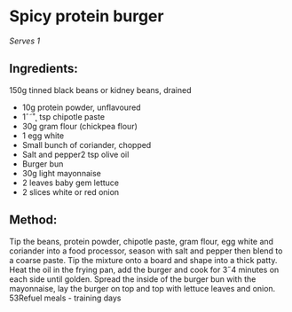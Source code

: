 
# Spicy protein burger 
_Serves 1_
## Ingredients:
150g tinned black beans or kidney beans, drained
* 10g protein powder, unflavoured
* 1ˆ˜˚˛ tsp chipotle paste
* 30g gram flour (chickpea flour)
* 1 egg white
* Small bunch of coriander, chopped
* Salt and pepper2 tsp olive oil
* Burger bun
* 30g light mayonnaise
* 2 leaves baby gem lettuce
* 2 slices white or red onion
## Method:
Tip the beans, protein powder, chipotle paste, gram flour, egg 
white and coriander into a food processor, season with salt and 
pepper then blend to a coarse paste. Tip the mixture onto a 
board and shape into a thick patty. 
Heat the oil in the frying pan, add the burger and cook for 3˝4 
minutes on each side until golden.
Spread the inside of the burger bun with the mayonnaise, lay 
the burger on top and top with lettuce leaves and onion.
53Refuel meals - training days

